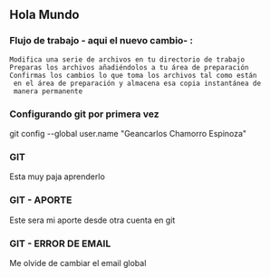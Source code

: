 ## Hola Mundo


### Flujo de trabajo - aqui el nuevo cambio- :

 	Modifica una serie de archivos en tu directorio de trabajo
 	Preparas los archivos añadiéndolos a tu área de preparación
 	Confirmas los cambios lo que toma los archivos tal como están
 	 en el área de preparación y almacena esa copia instantánea de
 	 manera permanente

### Configurando git por primera vez


git config --global user.name "Geancarlos Chamorro Espinoza"


### GIT

Esta muy paja aprenderlo

### GIT - APORTE

Este sera mi aporte desde otra cuenta en git

### GIT - ERROR DE EMAIL

Me olvide de cambiar el email global